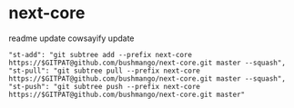 # next-core

readme update
cowsayify update

    "st-add": "git subtree add --prefix next-core https://$GITPAT@github.com/bushmango/next-core.git master --squash",
    "st-pull": "git subtree pull --prefix next-core https://$GITPAT@github.com/bushmango/next-core.git master --squash",
    "st-push": "git subtree push --prefix next-core https://$GITPAT@github.com/bushmango/next-core.git master"